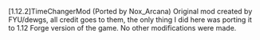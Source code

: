 [1.12.2]TimeChangerMod (Ported by Nox_Arcana)
Original mod created by FYU/dewgs, all credit goes to them, the only thing I did here was porting it to 1.12 Forge version of the game. 
No other modifications were made.
